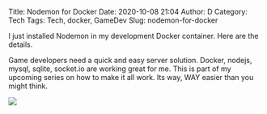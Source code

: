 Title: Nodemon for Docker
Date: 2020-10-08 21:04
Author: D
Category: Tech
Tags: Tech, docker, GameDev
Slug: nodemon-for-docker

I just installed Nodemon in my development Docker container. Here are the details.

Game developers need a quick and easy server solution. Docker, nodejs, mysql, sqlite, socket.io are working great for me. This is part of my upcoming series on how to make it all work. Its way, WAY easier than you might think.

![](https://ghost.64zbit.com/content/images/2020/10/image-3.png)